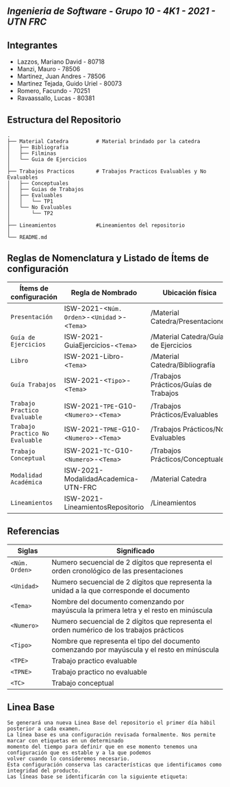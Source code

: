 ## _Ingenieria de Software - Grupo 10 - 4K1 - 2021 - UTN FRC_

## Integrantes

- Lazzos, Mariano David - 80718
- Manzi, Mauro - 78506
- Martinez, Juan Andres - 78506
- Martinez Tejada, Guido Uriel - 80073
- Romero, Facundo - 70251
- Ravaassallo, Lucas - 80381

## Estructura del Repositorio
    .
    ├── Material Catedra         # Material brindado por la catedra
    │   ├── Bibliografia
    │   ├── Filminas
    │   └── Guia de Ejercicios
    │
    ├── Trabajos Practicos       # Trabajos Practicos Evaluables y No Evaluables
    │   ├── Conceptuales
    │   ├── Guias de Trabajos
    │   ├── Evaluables
    │   │   └── TP1
    │   └── No Evaluables
    │       └── TP2
    │
    ├── Lineamientos             #Lineamientos del repositorio
    │
    └── README.md
    
## Reglas de Nomenclatura y Listado de Ítems de configuración
  
| Ítems de configuración | Regla de Nombrado | Ubicación física |
| --- | --- | --- |
| `Presentación` | ISW-2021-<`Núm. Orden`>-<`Unidad` >-<`Tema`> | /Material Catedra/Presentaciones |
| `Guía de Ejercicios` | ISW-2021-GuiaEjercicios-<`Tema`> | /Material Catedra/Guía de Ejercicios	 |
| `Libro` | ISW-2021-Libro-<`Tema`> | /Material Catedra/Bibliografía |
| `Guía Trabajos` | ISW-2021-<`Tipo`>-<`Tema`> | /Trabajos Prácticos/Guías de Trabajos |
| `Trabajo Practico Evaluable` | ISW-2021-`TPE`-G10-<`Numero`>-<`Tema`> | /Trabajos Prácticos/Evaluables |
| `Trabajo Practico No Evaluable` | ISW-2021-`TPNE`-G10-<`Numero`>-<`Tema`> | /Trabajos Prácticos/No Evaluables |
| `Trabajo Conceptual` | ISW-2021-`TC`-G10-<`Numero`>-<`Tema`> | /Trabajos Prácticos/Conceptuales |
| `Modalidad Académica` | ISW-2021-ModalidadAcademica-UTN-FRC | /Material Catedra |
| `Lineamientos` | ISW-2021-LineamientosRepositorio | /Lineamientos |

## Referencias
| Siglas | Significado |
| --- | --- |
| `<Núm. Orden>` | Numero secuencial de 2 dígitos que representa el orden cronológico de las presentaciones |
| `<Unidad>` | Numero secuencial de 2 dígitos que representa la unidad	a la que corresponde el documento |
| `<Tema>` | Nombre del documento comenzando por mayúscula la primera letra y el resto en minúscula |
| `<Numero>` | Numero secuencial de 2 dígitos que representa el orden numérico de los trabajos prácticos |
| `<Tipo>` | Nombre que representa el tipo del documento comenzando por mayúscula y el resto en minúscula |
| `<TPE>` | Trabajo practico evaluable |
| `<TPNE>` | Trabajo practico no evaluable |
| `<TC>` | Trabajo conceptual |

## Linea Base
```
Se generará una nueva Linea Base del repositorio el primer día hábil posterior a cada examen.
La línea base es una configuración revisada formalmente. Nos permite marcar con etiquetas en un determinado
momento del tiempo para definir que en ese momento tenemos una configuración que es estable y a la que podemos
volver cuando lo consideremos necesario. 
Esta configuración conserva las características que identificamos como integridad del producto.
Las líneas base se identificarán con la siguiente etiqueta:
```


